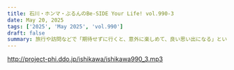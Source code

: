 ```yaml
---
title: 石川・ホンマ・ぶるんのBe-SIDE Your Life! vol.990-3
date: May 20, 2025
tags: ['2025', 'May 2025', 'vol.990']
draft: false
summary: 旅行や訪問などで「期待せずに行くと、意外に楽しめて、良い思い出になる」という事象に、なにか名前が付いていますっけ？「逆マーライオン」的な...？アナタの旅行エピソードを番組メール「 biho@be-side.jp 」へ聞かせてください。逆マーライオン、正マーライオン、どちらでもお気軽にどうぞ。
---
```


http://project-phi.ddo.jp/ishikawa/ishikawa990_3.mp3
